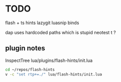 # TODO

flash + ts hints
lazygit
luasnip binds

dap uses hardcoded paths which is stupid
neotest <leader>t ?

## plugin notes

InspectTree
lua/plugins/flash-hints/init.lua

```bash
cd ~/repos/flash-hints
v -c "set rtp+=./" lua/flash-hints/init.lua
```
